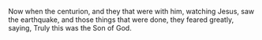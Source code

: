 Now when the centurion, and they that were with him, watching Jesus, saw the earthquake, and those things that were done, they feared greatly, saying, Truly this was the Son of God.
